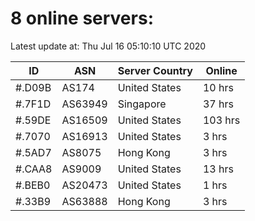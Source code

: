# 8 online servers:

Latest update at: Thu Jul 16 05:10:10 UTC 2020

| ID | ASN | Server Country | Online |
| -- | --- | -------------- | ------ |
| #.D09B | AS174 | United States | 10 hrs |
| #.7F1D | AS63949 | Singapore | 37 hrs |
| #.59DE | AS16509 | United States | 103 hrs |
| #.7070 | AS16913 | United States | 3 hrs |
| #.5AD7 | AS8075 | Hong Kong | 3 hrs |
| #.CAA8 | AS9009 | United States | 13 hrs |
| #.BEB0 | AS20473 | United States | 1 hrs |
| #.33B9 | AS63888 | Hong Kong | 3 hrs |

